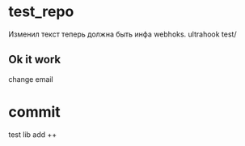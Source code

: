 # test_repo
Изменил текст теперь должна быть инфа webhoks.
ultrahook test/
## Ok it work
change email 
# commit 
test 
lib add ++


